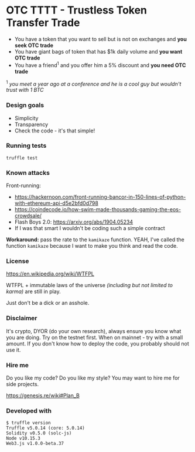 # OTC TTTT - Trustless Token Transfer Trade

* You have a token that you want to sell but is not on exchanges and **you seek OTC trade**
* You have giant bags of token that has $1k daily volume and **you want OTC trade**
* You have a friend<sup>1</sup> and you offer him a 5% discount and **you need OTC trade**

<sup>1</sup> *you meet a year ago at a conference and he is a cool guy but wouldn't trust with 1 BTC*

### Design goals

* Simplicity
* Transparency
* Check the code - it's that simple!

### Running tests

`truffle test`

### Known attacks

Front-running:
* https://hackernoon.com/front-running-bancor-in-150-lines-of-python-with-ethereum-api-d5e2bfd0d798
* https://coindecode.io/how-swim-made-thousands-gaming-the-eos-crowdsale/
* Flash Boys 2.0: https://arxiv.org/abs/1904.05234
* If I was that smart I wouldn't be coding such a simple contract

**Workaround:** pass the rate to the `kamikaze` function. YEAH, I've called the function `kamikaze` because I want to make you think and read the code.


### License
https://en.wikipedia.org/wiki/WTFPL

WTFPL + immutable laws of the universe *(including but not limited to karma)* are still in play.

Just don't be a dick or an asshole.

### Disclaimer

It's crypto, DYOR (do your own research), always ensure you know what you are doing.
Try on the testnet first. When on mainnet - try with a small amount.
If you don't know how to deploy the code, you probably should not use it.

### Hire me

Do you like my code? Do you like my style? You may want to hire me for side projects.

https://genesis.re/wiki#Plan_B






<!--- 
### Why selling?

A little bit too much:

* Participated in the ICO
* Airdrop
* Bounty: https://github.com/kleros/openiico-contract/graphs/contributors
* Pilot: https://blog.kleros.io/submit-tokens-for-a-share-of-1-million-pnk/
* Hackathon: https://github.com/kleros/hackathon/issues/1

You don’t keep all your eggs in a single basket.

It would irresponsible not to diversify.

I believe in the project and I wil still hodl significant portion of PNK.

While trading some of it, I don't want to crash the market as the daily volume is low - see <a href="https://coinmarketcap.com/currencies/kleros/">CoinMarketCap</a>.

On the upside - the inverse is also true. A few BTC coming in can increase the price. I encourage you to check 

### Desired side effects

1. Do you like my code? Do you like my style? You may want to hire me for side projects.

2. You may want to engage in the Kleros community, become a juror, build future of justice.


### 0x and Uniswap
* https://0x.org/otc - need to figure it out

* https://medium.com/@pintail/uniswap-a-good-deal-for-liquidity-providers-104c0b6816f2 - not much profits

-->

<!--- 
### Be careful with numbers

Some issues: https://github.com/ethereum/web3.js/issues/2077#issuecomment-490027735

More issues: https://github.com/trufflesuite/truffle/issues/1994

Extra caution with the way how you interpret numbers.

JavaScript is losing precision:

`parseInt("1000000000000000000001") === parseInt("1000000000000000000000")`

That's why using BigNumber

That's why sometimes passing numbers as strings.

`toWei`, `fromWei`, `parseInt`, `parseFloat` I made a silly error when writing tests.

The Solidity contract was working fine at all time. It was the JavaScript test that was failing.
-->

### Developed with


```
$ truffle version
Truffle v5.0.14 (core: 5.0.14)
Solidity v0.5.0 (solc-js)
Node v10.15.3
Web3.js v1.0.0-beta.37
```

